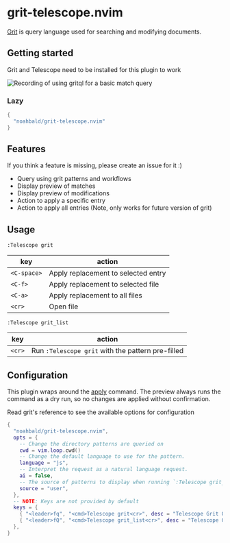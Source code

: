 # grit-telescope.nvim

[Grit](https://github.com/getgrit/gritql) is query language used for searching and modifying documents.

## Getting started

Grit and Telescope need to be installed for this plugin to work

![Recording of using gritql for a basic match query](https://github.com/noahbald/grit-telescope.nvim/assets/36181524/bc238c7a-4dce-4017-98fe-cec34a50e88b)

### Lazy

```lua
{
  "noahbald/grit-telescope.nvim"
}
```

## Features

If you think a feature is missing, please create an issue for it :)

- Query using grit patterns and workflows
- Display preview of matches
- Display preview of modifications
- Action to apply a specific entry
- Action to apply all entries (Note, only works for future version of grit)

## Usage

```vi
:Telescope grit
```

| key         | action                              |
| ----------- | ----------------------------------- |
| `<C-space>` | Apply replacement to selected entry |
| `<C-f>`     | Apply replacement to selected file  |
| `<C-a>`     | Apply replacement to all files      |
| `<cr>`      | Open file                           |

```vi
:Telescope grit_list
```

| key    | action                                            |
| ------ | ------------------------------------------------- |
| `<cr>` | Run `:Telescope grit` with the pattern pre-filled |

## Configuration

This plugin wraps around the [apply](https://docs.grit.io/cli/reference#grit-apply) command. The preview always runs the command as a dry run, so no changes are applied without confirmation.

Read grit's reference to see the available options for configuration

```lua
{
  "noahbald/grit-telescope.nvim",
  opts = {
    -- Change the directory patterns are queried on
    cwd = vim.loop.cwd()
    -- Change the default language to use for the pattern.
    language = "js",
    -- Interpret the request as a natural language request.
    ai = false,
    -- The source of patterns to display when running `:Telescope grit_list`
    source = "user",
  },
  -- NOTE: Keys are not provided by default
  keys = {
    { "<leader>fq", "<cmd>Telescope grit<cr>", desc = "Telescope Grit Query" },
    { "<leader>fQ", "<cmd>Telescope grit_list<cr>", desc = "Telescope Grit User Patterns"},
  },
}
```
